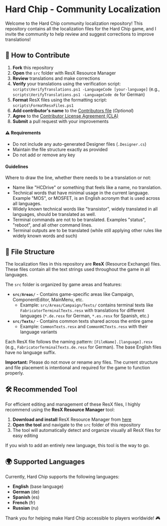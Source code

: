# Hard Chip - Community Localization

Welcome to the Hard Chip community localization repository! This repository contains all the localization files for the Hard Chip game, and I invite the community to help review and suggest corrections to improve translations!

## 🤝 How to Contribute

1. **Fork** this repository
2. **Open** the `src` folder with ResX Resource Manager
3. **Review** translations and make corrections
4. **Verify** your translations using the verification script: `scripts\VerifyTranslations.ps1 -LanguageCode [your-language]` (e.g., `scripts\VerifyTranslations.ps1 -LanguageCode de` for German)
5. **Format** ResX files using the formatting script: `scripts\FormatResxFiles.ps1`
6. **Add contributor's name** to the [Contributors file](CONTRIBUTORS.md) (_Optional_)
7. **Agree** to the [Contributor License Agreement (CLA)](CLA.MD)
8. **Submit** a pull request with your improvements

#### ⚠️ Requirements
* Do not include any auto-generated Designer files (`.Designer.cs`)
* Maintain the file structure exactly as provided
* Do not add or remove any key

#### Guidelines
Where to draw the line, whether there needs to be a translation or not:
- Name like "HCDrive" or something that feels like a name, no translation.
- Technical words that have minimal usage in the current language. Example "MOS", or MOSFET, is an English acronym that is used across all languages.
- Widely known technical words like "transistor", widely translated in all languages, should be translated as well.
- Terminal commands are not to be translated. Examples "status", "reboot", and all other command lines.
- Terminal outputs are to be translated (while still applying other rules like widely known words and such)

## 📁 File Structure

The localization files in this repository are **ResX** (Resource Exchange) files. These files contain all the text strings used throughout the game in all languages.

The `src` folder is organized by game areas and features:

- **`src/Areas/`** - Contains game-specific areas like Campaign, ComponentEditor, MainMenu, etc.
  - Example: `src/Areas/Campaign/Texts/` contains terminal texts like `FabricatorTerminalTexts.resx` with translations for different languages (`*.de.resx` for German, `*.es.resx` for Spanish, etc.)
- **`src/Texts/`** - Contains common texts shared across the entire game
  - Example: `CommonTexts.resx` and `CommonHCTexts.resx` with their language variants

Each ResX file follows the naming pattern: `[FileName].[language].resx` (e.g., `FabricatorTerminalTexts.de.resx` for German). The base English files have no language suffix.

**Important:** Please do not move or rename any files. The current structure and file placement is intentional and required for the game to function properly.

## 🛠️ Recommended Tool

For efficient editing and management of these ResX files, I highly recommend using the **ResX Resource Manager** tool:

1. **Download and install** ResX Resource Manager from [here](https://github.com/dotnet/ResXResourceManager)
2. **Open the tool** and navigate to the `src` folder of this repository
3. The tool will automatically detect and organize visually all ResX files for easy editing

If you wish to add an entirely new language, this tool is the way to go. 

## 🌍 Supported Languages

Currently, Hard Chip supports the following languages:
- **English** (base language)
- **German** (de)
- **Spanish** (es)
- **French** (fr)
- **Russian** (ru)

Thank you for helping make Hard Chip accessible to players worldwide! 🎮
